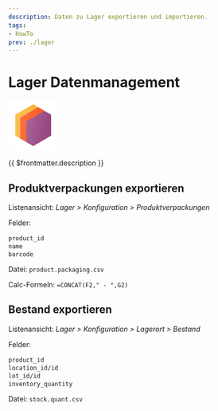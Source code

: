 ```yaml
---
description: Daten zu Lager exportieren und importieren.
tags:
- HowTo
prev: ./lager
---
```

# Lager Datenmanagement
![icons_odoo_stock](assets/icons_odoo_stock.png)

{{ $frontmatter.description }}

## Produktverpackungen exportieren

Listenansicht: *Lager > Konfiguration > Produktverpackungen*

Felder:
```
product_id
name
barcode
```
Datei: `product.packaging.csv`

Calc-Formeln: `=CONCAT(F2," - ",G2)`

## Bestand exportieren

Listenansicht: *Lager > Konfiguration > Lagerort > Bestand*

Felder:
```
product_id
location_id/id
lot_id/id
inventory_quantity
```
Datei: `stock.quant.csv`
